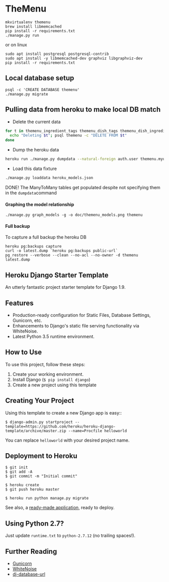 # TheMenu

    mkvirtualenv themenu
    brew install libmemcached
    pip install -r requirements.txt
    ./manage.py run

or on linux

    sudo apt install postgresql postgresql-contrib
    sudo apt install -y libmemcached-dev graphviz libgraphviz-dev
    pip install -r requirements.txt


## Local database setup

    psql -c 'CREATE DATABASE themenu'
    ./manage.py migrate


## Pulling data from heroku to make local DB match

- Delete the current data

```bash
for t in themenu_ingredient_tags themenu_dish_tags themenu_dish_ingredients themenu_grocerylistitem themenu_meal_tags themenu_course themenu_meal  themenu_dish themenu_myuser themenu_team themenu_ingredient themenu_tag; do
  echo "Deleting $t"; psql themenu -c "DELETE FROM $t"
done
```

- Dump the heroku data

```bash
heroku run ./manage.py dumpdata --natural-foreign auth.user themenu.myuser themenu.tag themenu.ingredient themenu.team themenu.dish themenu.course themenu.meal themenu.grocerylistitem  > heroku_models.json
```

- Load this data fixture

```bash
./manage.py loaddata heroku_models.json
```

DONE! The ManyToMany tables get populated despite not specifying them in the `dumpdata`command

#### Graphing the model relationship

    ./manage.py graph_models -g -o doc/themenu_models.png themenu


#### Full backup

To capture a full backup the heroku DB

    heroku pg:backups capture
    curl -o latest.dump `heroku pg:backups public-url`
    pg_restore --verbose --clean --no-acl --no-owner -d themenu latest.dump



## Heroku Django Starter Template

An utterly fantastic project starter template for Django 1.9.

## Features

- Production-ready configuration for Static Files, Database Settings, Gunicorn, etc.
- Enhancements to Django's static file serving functionality via WhiteNoise.
- Latest Python 3.5 runtime environment. 

## How to Use

To use this project, follow these steps:

1. Create your working environment.
2. Install Django (`$ pip install django`)
3. Create a new project using this template

## Creating Your Project

Using this template to create a new Django app is easy::

    $ django-admin.py startproject --template=https://github.com/heroku/heroku-django-template/archive/master.zip --name=Procfile helloworld

You can replace ``helloworld`` with your desired project name.

## Deployment to Heroku

    $ git init
    $ git add -A
    $ git commit -m "Initial commit"

    $ heroku create
    $ git push heroku master

    $ heroku run python manage.py migrate

See also, a [ready-made application](https://github.com/heroku/python-getting-started), ready to deploy.

## Using Python 2.7?

Just update `runtime.txt` to `python-2.7.12` (no trailing spaces!).

## Further Reading

- [Gunicorn](https://warehouse.python.org/project/gunicorn/)
- [WhiteNoise](https://warehouse.python.org/project/whitenoise/)
- [dj-database-url](https://warehouse.python.org/project/dj-database-url/)
